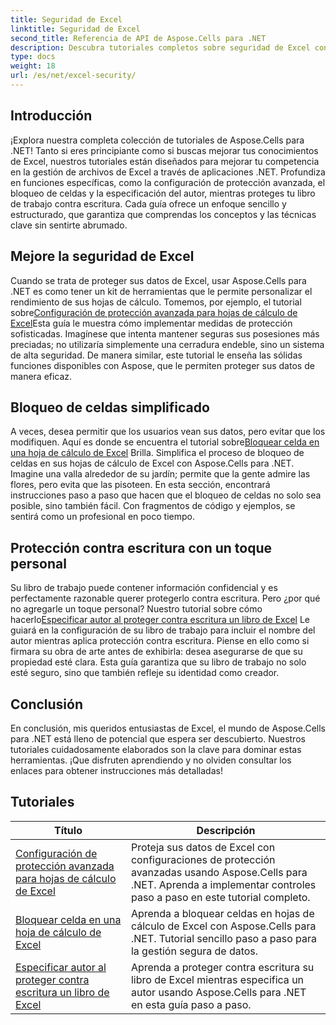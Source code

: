 ```yaml
---
title: Seguridad de Excel
linktitle: Seguridad de Excel
second_title: Referencia de API de Aspose.Cells para .NET
description: Descubra tutoriales completos sobre seguridad de Excel con Aspose.Cells para .NET. Proteja sus archivos de Excel y controle el acceso a datos confidenciales.
type: docs
weight: 18
url: /es/net/excel-security/
---
```

## Introducción

¡Explora nuestra completa colección de tutoriales de Aspose.Cells para .NET! Tanto si eres principiante como si buscas mejorar tus conocimientos de Excel, nuestros tutoriales están diseñados para mejorar tu competencia en la gestión de archivos de Excel a través de aplicaciones .NET. Profundiza en funciones específicas, como la configuración de protección avanzada, el bloqueo de celdas y la especificación del autor, mientras proteges tu libro de trabajo contra escritura. Cada guía ofrece un enfoque sencillo y estructurado, que garantiza que comprendas los conceptos y las técnicas clave sin sentirte abrumado. 

## Mejore la seguridad de Excel 

 Cuando se trata de proteger sus datos de Excel, usar Aspose.Cells para .NET es como tener un kit de herramientas que le permite personalizar el rendimiento de sus hojas de cálculo. Tomemos, por ejemplo, el tutorial sobre[Configuración de protección avanzada para hojas de cálculo de Excel](./advanced-protection-settings-for-excel-worksheet/)Esta guía le muestra cómo implementar medidas de protección sofisticadas. Imagínese que intenta mantener seguras sus posesiones más preciadas; no utilizaría simplemente una cerradura endeble, sino un sistema de alta seguridad. De manera similar, este tutorial le enseña las sólidas funciones disponibles con Aspose, que le permiten proteger sus datos de manera eficaz.

## Bloqueo de celdas simplificado  

 A veces, desea permitir que los usuarios vean sus datos, pero evitar que los modifiquen. Aquí es donde se encuentra el tutorial sobre[Bloquear celda en una hoja de cálculo de Excel](./lock-cell-in-excel-worksheet/) Brilla. Simplifica el proceso de bloqueo de celdas en sus hojas de cálculo de Excel con Aspose.Cells para .NET. Imagine una valla alrededor de su jardín; permite que la gente admire las flores, pero evita que las pisoteen. En esta sección, encontrará instrucciones paso a paso que hacen que el bloqueo de celdas no solo sea posible, sino también fácil. Con fragmentos de código y ejemplos, se sentirá como un profesional en poco tiempo.

## Protección contra escritura con un toque personal  

Su libro de trabajo puede contener información confidencial y es perfectamente razonable querer protegerlo contra escritura. Pero ¿por qué no agregarle un toque personal? Nuestro tutorial sobre cómo hacerlo[Especificar autor al proteger contra escritura un libro de Excel](./specify-author-while-write-protecting-excel-workbook/) Le guiará en la configuración de su libro de trabajo para incluir el nombre del autor mientras aplica protección contra escritura. Piense en ello como si firmara su obra de arte antes de exhibirla: desea asegurarse de que su propiedad esté clara. Esta guía garantiza que su libro de trabajo no solo esté seguro, sino que también refleje su identidad como creador.

## Conclusión 

En conclusión, mis queridos entusiastas de Excel, el mundo de Aspose.Cells para .NET está lleno de potencial que espera ser descubierto. Nuestros tutoriales cuidadosamente elaborados son la clave para dominar estas herramientas. ¡Que disfruten aprendiendo y no olviden consultar los enlaces para obtener instrucciones más detalladas!


## Tutoriales 
| Título | Descripción |
| --- | --- |
| [Configuración de protección avanzada para hojas de cálculo de Excel](./advanced-protection-settings-for-excel-worksheet/) | Proteja sus datos de Excel con configuraciones de protección avanzadas usando Aspose.Cells para .NET. Aprenda a implementar controles paso a paso en este tutorial completo. |  
| [Bloquear celda en una hoja de cálculo de Excel](./lock-cell-in-excel-worksheet/) | Aprenda a bloquear celdas en hojas de cálculo de Excel con Aspose.Cells para .NET. Tutorial sencillo paso a paso para la gestión segura de datos. |  
| [Especificar autor al proteger contra escritura un libro de Excel](./specify-author-while-write-protecting-excel-workbook/) | Aprenda a proteger contra escritura su libro de Excel mientras especifica un autor usando Aspose.Cells para .NET en esta guía paso a paso. |  